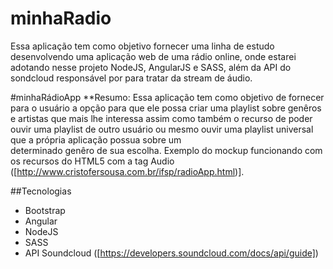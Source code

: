 # minhaRadio
Essa aplicação tem como objetivo fornecer uma linha de estudo desenvolvendo uma aplicação web de uma rádio online, onde estarei adotando nesse projeto NodeJS, AngularJS e SASS, além da API do sondcloud responsável por para tratar da stream de áudio.

#minhaRádioApp
**Resumo:
Essa aplicação tem como objetivo de fornecer para o usuário a opção para que ele possa criar uma playlist sobre genêros e artistas que mais lhe interessa 
assim como também o recurso de poder ouvir uma playlist de outro usuário ou mesmo ouvir uma playlist universal que a própria aplicação possua sobre um       
determinado genêro de sua escolha. Exemplo do mockup funcionando com os recursos do HTML5 com a tag Audio ([http://www.cristofersousa.com.br/ifsp/radioApp.html)].

##Tecnologias
- Bootstrap 
- Angular
- NodeJS  
- SASS
- API Soundcloud ([https://developers.soundcloud.com/docs/api/guide])
